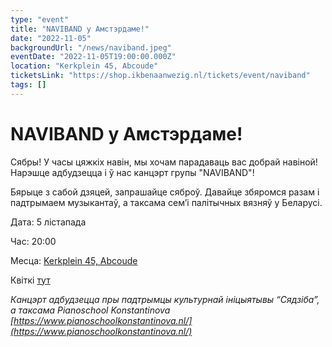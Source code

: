 ```yaml
---
type: "event"
title: "NAVIBAND у Амстэрдаме!"
date: "2022-11-05"
backgroundUrl: "/news/naviband.jpeg"
eventDate: "2022-11-05T19:00:00.000Z"
location: "Kerkplein 45, Abcoude"
ticketsLink: "https://shop.ikbenaanwezig.nl/tickets/event/naviband"
tags: []
---
```


# NAVIBAND у Амстэрдаме!

Сябры! У часы цяжкіх навін, мы хочам парадаваць вас добрай навіной! Нарэшце адбудзецца і ў нас канцэрт групы "NAVIBAND"!

Бярыце з сабой дзяцей, запрашайце сяброў. Давайце збяромся разам і падтрымаем музыкантаў, а таксама сем’і палітычных вязняў у Беларусі. 

Дата: 5 лістапада

Час: 20:00

Месца: [Kerkplein 45, Abcoude](https://goo.gl/maps/XY1dMkYuyXv5ecGd7)

Квіткі [тут](https://shop.ikbenaanwezig.nl/tickets/event/naviband)

_Канцэрт адбудзецца пры падтрымцы культурнай ініцыятывы “Сядзіба”, а таксама Pianoschool Konstantinova [https://www.pianoschoolkonstantinova.nl/](https://www.pianoschoolkonstantinova.nl/)_